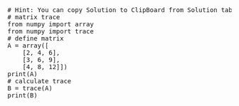 <pre class="file" data-target="clipboard">
# Hint: You can copy Solution to ClipBoard from Solution tab in Step 4
# matrix trace
from numpy import array
from numpy import trace
# define matrix
A = array([
	[2, 4, 6],
	[3, 6, 9],
	[4, 8, 12]])
print(A)
# calculate trace
B = trace(A)
print(B)

</pre>

